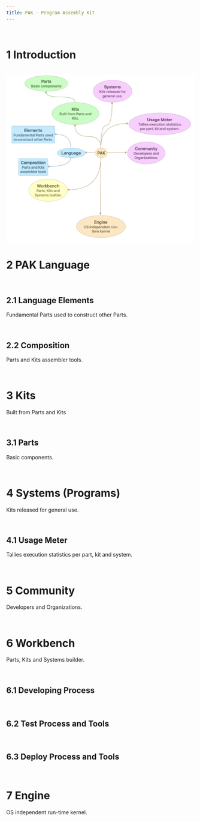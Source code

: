 ```yaml
---
title: PAK - Program Assembly Kit
---
```


 

1 Introduction
==============

 
![PAK Echosystem](img/PAK-Echo.png)

2 PAK Language
==============

 

2.1 Language Elements
---------------------

Fundamental Parts used to construct other Parts.

 

2.2 Composition
---------------

Parts and Kits assembler tools.

 

3 Kits
======

Built from Parts and Kits

 

3.1 Parts
---------

Basic components.

 

4 Systems (Programs)
====================

Kits released for general use.

 

4.1 Usage Meter
---------------

Tallies execution statistics per part, kit and system.

 

5 Community
===========

Developers and Organizations.

 

6 Workbench
===========

Parts, Kits and Systems builder.

 

6.1 Developing Process
----------------------

 

6.2 Test Process and Tools
--------------------------

 

6.3 Deploy Process and Tools
----------------------------

 

7 Engine
========

OS independent run-time kernel.

